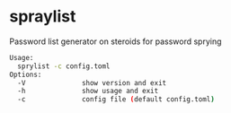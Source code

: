 # spraylist
Password list generator on steroids for password sprying
```bash
Usage:
  sprylist -c config.toml
Options:
  -V              show version and exit
  -h              show usage and exit
  -c              config file (default config.toml)
```
